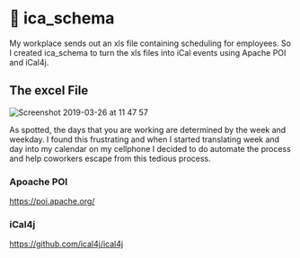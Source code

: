 # :calendar: ica_schema 

My workplace sends out an xls file containing scheduling for employees. 
So I created ica_schema to turn the xls files into iCal events using
Apache POI and iCal4j.

## The excel File
![Screenshot 2019-03-26 at 11 47 57](https://user-images.githubusercontent.com/31474146/54991342-07377900-4fbd-11e9-8a90-5af7c3dfe2e0.png)

As spotted, the days that you are working are determined by the week and weekday. I found this frustrating and when I started translating week and day into my calendar on my cellphone I decided to do automate the process and help coworkers escape from this tedious process. 

### Apoache POI
https://poi.apache.org/
### iCal4j
https://github.com/ical4j/ical4j
